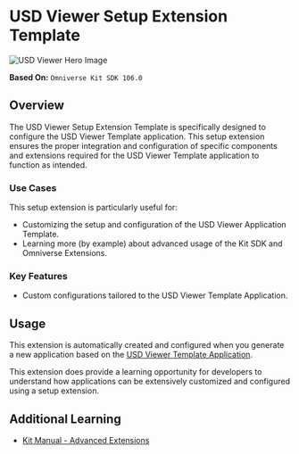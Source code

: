 # USD Viewer Setup Extension Template

![USD Viewer Hero Image](../../../readme-assets/usd_viewer.jpg)

**Based On:** `Omniverse Kit SDK 106.0`

## Overview

The USD Viewer Setup Extension Template is specifically designed to configure the USD Viewer Template application. This setup extension ensures the proper integration and configuration of specific components and extensions required for the USD Viewer Template application to function as intended.

### Use Cases

This setup extension is particularly useful for:

- Customizing the setup and configuration of the USD Viewer Application Template.
- Learning more (by example) about advanced usage of the Kit SDK and Omniverse Extensions.

### Key Features

- Custom configurations tailored to the USD Viewer Template Application.


## Usage

This extension is automatically created and configured when you generate a new application based on the [USD Viewer Template Application](../../apps/usd_viewer/README.md).

This extension does provide a learning opportunity for developers to understand how applications can be extensively customized and configured using a setup extension.

## Additional Learning

- [Kit Manual - Advanced Extensions](https://docs.omniverse.nvidia.com/kit/docs/kit-manual/latest/guide/extensions_advanced.html)